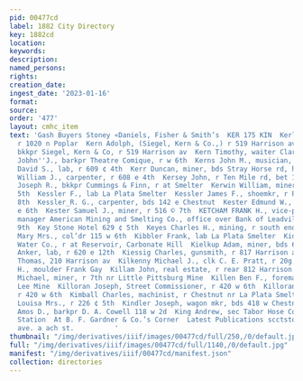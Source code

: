 ```yaml
---
pid: 00477cd
label: 1882 City Directory
key: 1882cd
location: 
keywords: 
description: 
named_persons: 
rights: 
creation_date: 
ingest_date: '2023-01-16'
format: 
source: 
order: '477'
layout: cmhc_item
text: 'Gash Buyers Stoney «Daniels, Fisher & Smith’s  KER 175 KIN  Kerley John, miner,
  r 1020 n Poplar  Kern Adolph, (Siegel, Kern & Co.,) r 519 Harrison av  Kern Henry,
  bkkpr Siegel, Kern & Co, r 519 Harrison av  Kern Timothy, waiter Clarendon Hotel  Kernan
  Jobhn''J., barkpr Theatre Comique, r w 6th  Kerns John M., musician, r 328 w 6th  Kerr
  David S., lab, r 609 ¢ 4th  Kerr Duncan, miner, bds Stray Horse rd, head of 4th  Kerr
  William J., carpenter, r 608 e 4th  Kersey John, r Ten Mile rd, bet 16th and 17th  Kerwin
  Joseph R., bkkpr Cummings & Finn, r at Smelter  Kerwin William, miner, bde 300 e
  5th  Kessler F., lab La Plata Smelter  Kessler James F., shoemkr, r Poplar ne cor
  8th  Kessler_R. G., carpenter, bds 142 e Chestnut  Kester Edmund W., dentist, 208
  e 6th  Kester Samuel J., miner, r 516 © 7th  KETCHAM FRANK H., vice-prest and genl
  manager American Mining and Smelting Co., office over Bank of Leadville, r 110 w
  9th  Key Stone Hotel 629 ¢ 5th  Keyes Charles H., mining, r south end Leiter av  Keys
  Mary Mrs., col’dr 115 w 6th  Kibbler Frank, lab La Plata Smelter  Kidd Caleb, engineer
  Water Co., r at Reservoir, Carbonate Hill  Kielkup Adam, miner, bds 626 e 5th  Kierulff
  Anker, lab, r 620 e 12th  Kiessig Charles, gunsmith, r 817 Harrison av  Kilduff
  Thomas, 210 Harrison av  Kilkenny Michael J., clk C. E. Pratt, r 20g n Pine  Kiliacky
  H., moulder Frank Gay  Killam John, real estate, r rear 812 Harrison av  Killeoyne
  Michael, miner, r 7th nr Little Pittsburg Mine  Killen Ben F., foreman Robert E.
  Lee Mine  Killoran Joseph, Street Commissioner, r 420 w 6th  Killoran William, miner,
  r 420 w 6th  Kimball Charles, machinist, r Chestnut nr La Plata Smelter  Kimball
  Louisa Mrs., r 226 ¢ 5th  Kindler Joseph, wagon mkr, bds 418 w Chestnut  Kindred
  Amos D., barkpr D. A. Cowell 118 w 2d  King Andrew, sec Tabor Hose Co., Central
  Station  At B. F. Gardner & Co.’s Corner  Latest Publications scctstor, Serrison
  ave. a ach st.          '
thumbnail: "/img/derivatives/iiif/images/00477cd/full/250,/0/default.jpg"
full: "/img/derivatives/iiif/images/00477cd/full/1140,/0/default.jpg"
manifest: "/img/derivatives/iiif/00477cd/manifest.json"
collection: directories
---
```

